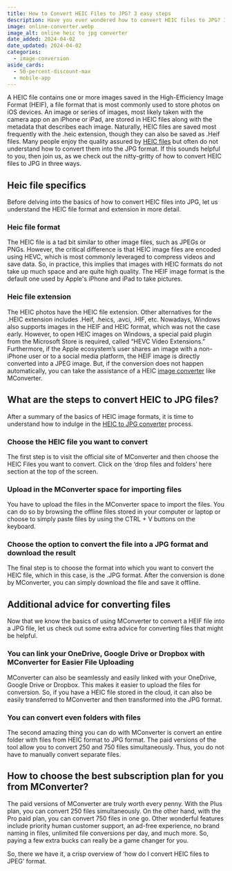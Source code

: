 ```yaml
---
title: How to Convert HEIC Files to JPG? 3 easy steps
description: Have you ever wondered how to convert HEIC files to JPG? In this article you will find 3 easy steps to guide you through the process!
image: online-converter.webp
image_alt: online heic to jpg converter
date_added: 2024-04-02
date_updated: 2024-04-02
categories:
  - image-conversion
aside_cards:
  - 50-percent-discount-max
  - mobile-app
---
```


A HEIC file contains one or more images saved in the High-Efficiency Image Format (HEIF), a file format that is most commonly used to store photos on iOS devices. An image or series of images, most likely taken with the camera app on an iPhone or iPad, are stored in HEIC files along with the metadata that describes each image. Naturally, HEIC files are saved most frequently with the .heic extension, though they can also be saved as .Heif files. Many people enjoy the quality assured by [HEIC files](https://mconverter.eu/convert/heic/) but often do not understand how to convert them into the JPG format. If this sounds helpful to you, then join us, as we check out the nitty-gritty of how to convert HEIC files to JPG in three ways.

## Heic file specifics
Before delving into the basics of how to convert HEIC files into JPG, let us understand the HEIC file format and extension in more detail.

### Heic file format

The HEIC file is a tad bit similar to other image files, such as JPEGs or PNGs. However, the critical difference is that HEIC image files are encoded using HEVC, which is most commonly leveraged to compress videos and save data. So, in practice, this implies that images with HEIC formats do not take up much space and are quite high quality. The HEIF image format is the default one used by Apple's iPhone and iPad to take pictures.

### Heic file extension

The HEIC photos have the HEIC file extension. Other alternatives for the .HEIC extension includes .Heif, .heics, .avci, .HIF, etc. Nowadays, Windows also supports images in the HEIF and HEIC format, which was not the case early. However, to open HEIC images on Windows, a special paid plugin from the Microsoft Store is required, called “HEVC Video Extensions.”
Furthermore, if the Apple ecosystem’s user shares an image with a non-iPhone user or to a social media platform, the HEIF image is directly converted into a JPEG image. But, if the conversion does not happen automatically, you can take the assistance of a HEIC [image converter](https://mconverter.eu/converter/image/) like MConverter.

## What are the steps to convert HEIC to JPG files?
After a summary of the basics of HEIC image formats, it is time to understand how to indulge in the [HEIC to JPG converter](https://mconverter.eu/convert/heic/jpg/) process. 

### Choose the HEIC file you want to convert

The first step is to visit the official site of MConverter and then choose the HEIC Files you want to convert. Click on the ‘drop files and folders’ here section at the top of the screen.

### Upload in the MConverter space for importing files

You have to upload the files in the MConverter space to import the files. You can do so by browsing the offline files stored in your computer or laptop or choose to simply paste files by using the CTRL + V buttons on the keyboard.

### Choose the option to convert the file into a JPG format and download the result

The final step is to choose the format into which you want to convert the HEIC file, which in this case, is the .JPG format. After the conversion is done by MConverter, you can simply download the file and save it offline.

## Additional advice for converting files

Now that we know the basics of using MConverter to convert a HEIF file into a JPG file, let us check out some extra advice for converting files that might be helpful.

### You can link your OneDrive, Google Drive or Dropbox with MConverter for Easier File Uploading

MConverter can also be seamlessly and easily linked with your OneDrive, Google Drive or Dropbox. This makes it easier to upload the files for conversion. So, if you have a HEIC file stored in the cloud, it can also be easily transferred to MConverter and then transformed into the JPG format.

### You can convert even folders with files

The second amazing thing you can do with MConverter is convert an entire folder with files from HEIC format to JPG format. The paid versions of the tool allow you to convert 250 and 750 files simultaneously. Thus, you do not have to manually convert separate files.

## How to choose the best subscription plan for you from MConverter?

The paid versions of MConverter are truly worth every penny. With the Plus plan, you can convert 250 files simultaneously. On the other hand, with the Pro paid plan, you can convert 750 files in one go. Other wonderful features include priority human customer support, an ad-free experience, no brand naming in files, unlimited file conversions per day, and much more. So, paying a few extra bucks can really be a game changer for you.

So, there we have it, a crisp overview of ‘how do I convert HEIC files to JPEG’ format.

